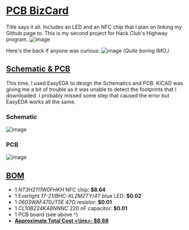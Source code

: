 # <ins> **PCB BizCard** </ins>
Title says it all. Includes an LED and an NFC chip that I plan on linking my Github page to. This is my second project for Hack Club's Highway program.
![image](https://github.com/user-attachments/assets/fc93afe1-12ed-4832-8f7b-3c128d2c831d)

Here's the back if anyone was curious:
![image](https://github.com/user-attachments/assets/34755ad4-bb5c-4171-93fd-2821bc7812ec)
_(Quite boring IMO.)_


## <ins> **Schematic & PCB** </ins>
This time, I used EasyEDA to design the Schematics and PCB. KiCAD was giving me a bit of trouble as it was unable to detect the footprints that I downloaded. I probably missed some step that caused the error but EasyEDA works all the same.

###  Schematic 
![image](https://github.com/user-attachments/assets/955199af-117f-446b-bccc-508ceadc8080)

### PCB
![image](https://github.com/user-attachments/assets/249b9762-2ce7-4916-bb91-b58ce9c80e69)


## <ins>**BOM**</ins>
- 1 _NT3H2111W0FHKH_ NFC chip: **$8.64**
- 1 Everlight _17-21/BHC-XL2M2TY/4T_ blue LED: **$0.02**
- 1 _0603WAF470JT5E_ 47Ω resistor: **$0.01**
- 1 _CL10B224KA8NNNC_ 220 nF capacitor: **$0.01**
- 1 PCB board (see above ^)
- **<ins> Approximate Total Cost <\ins>: $8.68**
